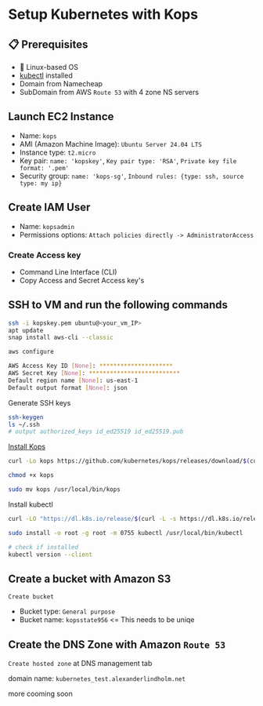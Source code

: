 # Setup Kubernetes with Kops

## 📋 Prerequisites

- 🐧 Linux-based OS
- [kubectl](./setup_kubectl.md) installed
- Domain from Namecheap
- SubDomain from AWS `Route 53` with 4 zone NS servers

## Launch EC2 Instance

- Name: `kops`
- AMI (Amazon Machine Image): `Ubuntu Server 24.04 LTS`
- Instance type: `t2.micro`
- Key pair: `name: 'kopskey'`, `Key pair type: 'RSA'`, `Private key file format: '.pem'`
- Security group: `name: 'kops-sg'`, `Inbound rules: {type: ssh, source type: my ip}`

## Create IAM User

- Name: `kopsadmin`
- Permissions options: `Attach policies directly -> AdministratorAccess`

### Create Access key

- Command Line Interface (CLI)
- Copy Access and Secret Access key's

## SSH to VM and run the following commands

```bash
ssh -i kopskey.pem ubuntu@<your_vm_IP>
apt update
snap install aws-cli --classic

aws configure

AWS Access Key ID [None]: *********************
AWS Secret Key [None]: **************************
Default region name [None]: us-east-1
Default output format [None]: json
```

Generate SSH keys

```bash
ssh-keygen
ls ~/.ssh
# output authorized_keys id_ed25519 id_ed25519.pub
```

[Install Kops](https://kops.sigs.k8s.io/getting_started/install/#linux)
```bash
curl -Lo kops https://github.com/kubernetes/kops/releases/download/$(curl -s https://api.github.com/repos/kubernetes/kops/releases/latest | grep tag_name | cut -d '"' -f 4)/kops-linux-amd64

chmod +x kops

sudo mv kops /usr/local/bin/kops
```

Install kubectl
```bash
curl -LO "https://dl.k8s.io/release/$(curl -L -s https://dl.k8s.io/release/stable.txt)/bin/linux/amd64/kubectl"

sudo install -o root -g root -m 0755 kubectl /usr/local/bin/kubectl

# check if installed
kubectl version --client
```

## Create a bucket with Amazon S3

`Create bucket`

- Bucket type: `General purpose`
- Bucket name: `kopsstate956` <= This needs to be uniqe

## Create the DNS Zone with Amazon `Route 53`

`Create hosted zone` at DNS management tab

domain name: `kubernetes_test.alexanderlindholm.net`

more cooming soon